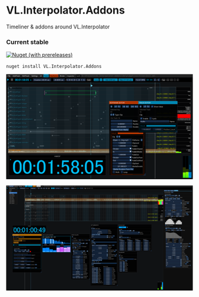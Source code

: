 # VL.Interpolator.Addons
Timeliner & addons around VL.Interpolator

### Current stable
[![Nuget (with prereleases)](https://img.shields.io/nuget/vpre/VL.Interpolator.Addons?logo=nuget&style=flat-square)](https://www.nuget.org/packages/VL.Interpolator.Addons/)
```
nuget install VL.Interpolator.Addons
```

<p align="center">
<img src="https://raw.githubusercontent.com/lasalillo/VL.Interpolator.Addons/main/Resources/Pictures/Timeliner_11.png" title="" alt="screenshot 1" >
</p>

<p align="center">
<img src="https://raw.githubusercontent.com/lasalillo/VL.Interpolator.Addons/main/Resources/Pictures/Timeliner_01.png" title="" alt="screenshot 1" >
</p>
